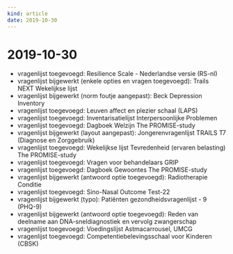 ```yaml
---
kind: article
date: 2019-10-30
---
```


# 2019-10-30

* vragenlijst toegevoegd: Resilience Scale - Nederlandse versie (RS-nl)
* vragenlijst bijgewerkt (enkele opties en vragen toegevoegd): Trails NEXT Wekelijkse lijst
* vragenlijst bijgewerkt (norm foutje aangepast): Beck Depression Inventory
* vragenlijst toegevoegd: Leuven affect en plezier schaal (LAPS)
* vragenlijst toegevoegd: Inventarisatielijst Interpersoonlijke Problemen
* vragenlijst toegevoegd: Dagboek Welzijn The PROMISE-study
* vragenlijst bijgewerkt (layout aangepast): Jongerenvragenlijst TRAILS T7 (Diagnose en Zorggebruik)
* vragenlijst toegevoegd: Wekelijkse lijst Tevredenheid (ervaren belasting) The PROMISE-study
* vragenlijst toegevoegd: Vragen voor behandelaars GRIP
* vragenlijst toegevoegd: Dagboek Gewoontes The PROMISE-study
* vragenlijst bijgewerkt (antwoord optie toegevoegd): Radiotherapie Conditie
* vragenlijst toegevoegd: Sino-Nasal Outcome Test-22
* vragenlijst bijgewerkt (typo): Patiënten gezondheidsvragenlijst - 9 (PHQ-9)
* vragenlijst bijgewerkt (antwoord optie toegevoegd): Reden van deelname aan DNA-sneldiagnostiek en vervolg zwangerschap
* vragenlijst toegevoegd: Voedingslijst Astmacarrousel, UMCG
* vragenlijst toegevoegd: Competentiebelevingsschaal voor Kinderen (CBSK)
